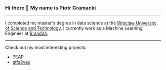 ### Hi there 👋 My name is Piotr Gramacki

---

I completed my master's degree in data science at the [Wrocław University of Science and Technology](https://pwr.edu.pl/en/). I currently work as a Machine Learning Engineer at [Brand24](https://brand24.com).

---

Check out my most interesting projects:

* [PEAP](https://github.com/PEAP2021)
* [gtfs2vec](https://github.com/pwr-inf/gtfs2vec)


<!--
**piotrgramacki/piotrgramacki** is a ✨ _special_ ✨ repository because its `README.md` (this file) appears on your GitHub profile.

Here are some ideas to get you started:

- 🔭 I’m currently working on ...
- 🌱 I’m currently learning ...
- 👯 I’m looking to collaborate on ...
- 🤔 I’m looking for help with ...
- 💬 Ask me about ...
- 📫 How to reach me: ...
- 😄 Pronouns: ...
- ⚡ Fun fact: ...
-->
